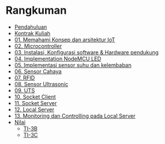 # Rangkuman

* [Pendahuluan](README.md)
* [Kontrak Kuliah](00/kontrak.md)
* [01. Memahami Konsep dan arsitektur IoT]()
* [02. Microcontroller]()
* [03. Instalasi, Konfigurasi software & Hardware pendukung](01/01.installasi-dan-konfigurasi.md)
* [04. Implementation NodeMCU LED](02/02-led.md)
* [05. Implementasi sensor suhu dan kelembaban](03/05-Sensor-suhu-dan-kelembaban.md)
* [06. Sensor Cahaya](04/06-sensor-cahaya.md)
* [07. RFID](05/06-rfid.md)
* [08. Sensor Ultrasonic](06/07-ultrasonic.md)
* [09. UTS]()
* [10. Socket Client](07/07-socket-client.md)
* [11. Socket Server](08/08-socket-server.md)
* [12. Local Server](09/09-local-server.md)
* [13. Monitoring dan Controlling pada Local Server](10/10-monitoring-controlling-local-server.md)
* [Nilai]()
    + [TI-3B](nilai/01-ti-3b.md)
    + [TI-3C](nilai/02-ti-3c.md)